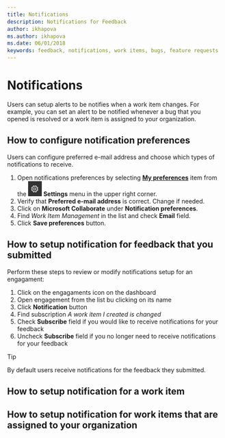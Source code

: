```yaml
---
title: Notifications
description: Notifications for Feedback
author: ikhapova
ms.author: ikhapova
ms.date: 06/01/2018
keywords: feedback, notifications, work items, bugs, feature requests
---
```


# Notifications

Users can setup alerts to be notifies when a work item changes. For example, you can set an alert to be notified whenever a bug that you opened is resolved or a work item is assigned to your organization.

## How to configure notification preferences

Users can configure preferred e-mail address and choose which types of notifications to receive.

1. Open notifications preferences by selecting [**My preferences**](https://developer.microsoft.com/en-us/dashboard/engagement/preference) item from the ![Settings](images/settings.png) **Settings** menu in the upper right corner.
2. Verify that **Preferred e-mail address** is correct. Change if needed.
3. Click on **Microsoft Collaborate** under **Notification preferences**.
4. Find *Work Item Management* in the list and check **Email** field.
5. Click **Save preferences** button.

## How to setup notification for feedback that you submitted

Perform these steps to review or modify notifications setup for an engagament:

1. Click on the engagaments icon on the dashboard
2. Open engagement from the list bu clicking on its name
3. Click **Notification** button
4. Find subscription *A work item I created is changed*
5. Check **Subscribe** field if you would like to receive notifications for your feedback
6. Uncheck **Subscribe** field if you no longer need to receive notifications for your feedback

>[!TIP]
> By default users receive notifications for the feedback they submitted. 

## How to setup notification for a work item

## How to setup notification for work items that are assigned to your organization

